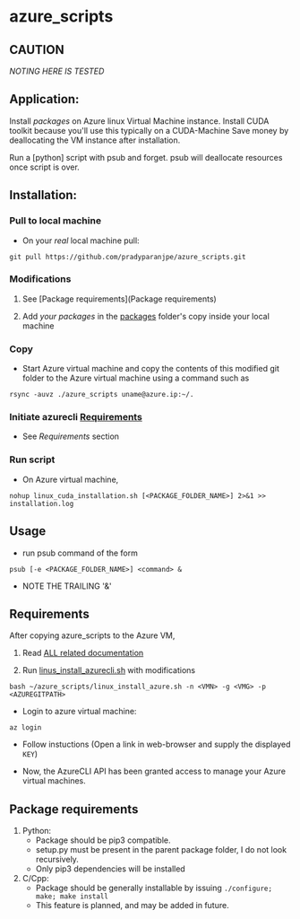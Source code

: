 # azure_scripts

## CAUTION
_*NOTING HERE IS TESTED*_

## Application:
Install _packages_ on Azure linux Virtual Machine instance.
Install CUDA toolkit because you'll use this typically on a CUDA-Machine
Save money by deallocating the VM instance after installation.

Run a [python] script with psub and forget. psub will deallocate resources once script is over.

## Installation:

### Pull to local machine
  - On your _real_ local machine pull:

`git pull https://github.com/pradyparanjpe/azure_scripts.git`

### Modifications
  1. See [Package requirements](Package requirements)

  2. Add _your packages_ in the [packages](./packages/) folder's copy inside your local machine


### Copy
  - Start Azure virtual machine and copy the contents of this modified git folder to the Azure virtual machine using a command such as

`rsync -auvz ./azure_scripts uname@azure.ip:~/.`

### Initiate azurecli [Requirements](#Requirements)
  - See *Requirements* section

### Run script
  - On Azure virtual machine,

`nohup linux_cuda_installation.sh [<PACKAGE_FOLDER_NAME>] 2>&1 >> installation.log`

## Usage

  - run psub command of the form

`psub [-e <PACKAGE_FOLDER_NAME>] <command> &`

  - NOTE THE TRAILING '&'

## Requirements

After copying azure_scripts to the Azure VM,
1. Read [ALL related documentation](https://docs.microsoft.com/en-us/cli/azure/install-azure-cli-apt?view=azure-cli-latest)

2. Run [linus_install_azurecli.sh](bin/linux_install_azurecli.sh) with modifications

  `bash ~/azure_scripts/linux_install_azure.sh -n <VMN> -g <VMG> -p <AZUREGITPATH>`

  - Login to azure virtual machine:

  `az login`

  - Follow instuctions (Open a link in web-browser and supply the displayed `KEY`)

  - Now, the AzureCLI API has been granted access to manage your Azure virtual machines.
  

## Package requirements
1. Python:
   - Package should be pip3 compatible.
   - setup.py must be present in the parent package folder, I do not look recursively.
   - Only pip3 dependencies will be installed
2. C/Cpp:
   - Package should be generally installable by issuing `./configure; make; make install`
   - This feature is planned, and may be added in future.
